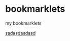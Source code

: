 bookmarklets
============

my bookmarklets

<a href="javscript:alert(1)">sadasdasdasd</a>
<script language="text/javascript">
alert(1);
</script>